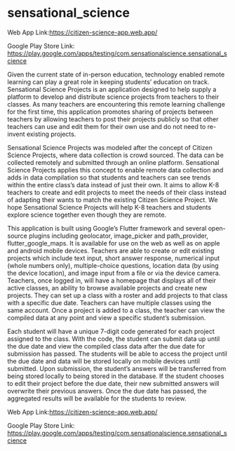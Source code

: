 # sensational_science

Web App Link:https://citizen-science-app.web.app/

Google Play Store Link: https://play.google.com/apps/testing/com.sensationalscience.sensational_science

Given the current state of in-person education, technology enabled remote learning can play a great role in keeping students’ education on track. Sensational Science Projects is an application designed to help supply a platform to develop and distribute science projects from teachers to their classes. As many teachers are encountering this remote learning challenge for the first time, this application promotes sharing of projects between teachers by allowing teachers to post their projects publicly so that other teachers can use and edit them for their own use and do not need to re-invent existing projects. 

Sensational Science Projects was modeled after the concept of Citizen Science Projects, where data collection is crowd sourced. The data can be collected remotely and submitted through an online platform. Sensational Science Projects applies this concept to enable remote data collection and adds in data compilation so that students and teachers can see trends within the entire class’s data instead of just their own. It aims to allow K-8 teachers to create and edit projects to meet the needs of their class instead of adapting their wants to match the existing Citizen Science Project. We hope Sensational Science Projects will help K-8 teachers and students explore science together even though they are remote.

This application is built using Google’s Flutter framework and several open-source plugins including geolocator, image_picker and path_provider, flutter_google_maps. It is available for use on the web as well as on apple and android mobile devices. Teachers are able to create or edit existing projects which include text input, short answer response, numerical input (whole numbers only), multiple-choice questions, location data (by using the device location), and image input from a file or via the device camera. Teachers, once logged in, will have a homepage that displays all of their active classes, an ability to browse available projects and create new projects. They can set up a class with a roster and add projects to that class with a specific due date. Teachers can have multiple classes using the same account. Once a project is added to a class, the teacher can view the compiled data at any point and view a specific student’s submission.

Each student will have a unique 7-digit code generated for each project assigned to the class. With the code, the student can submit data up until the due date and view the compiled class data after the due date for submission has passed. The students will be able to access the project until the due date and data will be stored locally on mobile devices until submitted. Upon submission, the student’s answers will be transferred from being stored locally to being stored in the database. If the student chooses to edit their project before the due date, their new submitted answers will overwrite their previous answers. Once the due date has passed, the aggregated results will be available for the students to review. 

Web App Link:https://citizen-science-app.web.app/

Google Play Store Link: https://play.google.com/apps/testing/com.sensationalscience.sensational_science



